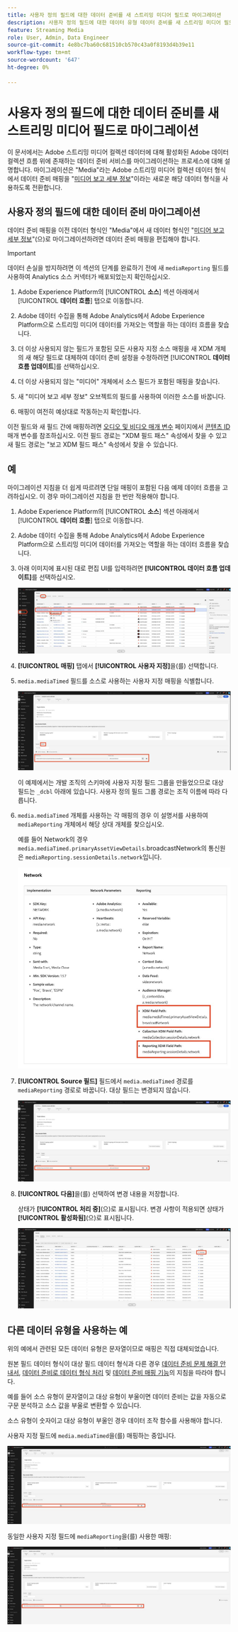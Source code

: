 ```yaml
---
title: 사용자 정의 필드에 대한 데이터 준비를 새 스트리밍 미디어 필드로 마이그레이션
description: 사용자 정의 필드에 대한 데이터 유형 데이터 준비를 새 스트리밍 미디어 필드로 마이그레이션하는 방법에 대해 알아봅니다
feature: Streaming Media
role: User, Admin, Data Engineer
source-git-commit: 4e8bc7ba60c681510cb570c43a0f8193d4b39e11
workflow-type: tm+mt
source-wordcount: '647'
ht-degree: 0%

---
```


# 사용자 정의 필드에 대한 데이터 준비를 새 스트리밍 미디어 필드로 마이그레이션

이 문서에서는 Adobe 스트리밍 미디어 컬렉션 데이터에 대해 활성화된 Adobe 데이터 컬렉션 흐름 위에 존재하는 데이터 준비 서비스를 마이그레이션하는 프로세스에 대해 설명합니다. 마이그레이션은 &quot;Media&quot;라는 Adobe 스트리밍 미디어 컬렉션 데이터 형식에서 데이터 준비 매핑을 &quot;[미디어 보고 세부 정보](https://experienceleague.adobe.com/ko/docs/experience-platform/xdm/data-types/media-reporting-details)&quot;이라는 새로운 해당 데이터 형식을 사용하도록 전환합니다.

## 사용자 정의 필드에 대한 데이터 준비 마이그레이션

데이터 준비 매핑을 이전 데이터 형식인 &quot;Media&quot;에서 새 데이터 형식인 &quot;[미디어 보고 세부 정보](https://experienceleague.adobe.com/ko/docs/experience-platform/xdm/data-types/media-reporting-details)&quot;(으)로 마이그레이션하려면 데이터 준비 매핑을 편집해야 합니다.

>[!IMPORTANT]
>
>데이터 손실을 방지하려면 이 섹션의 단계를 완료하기 전에 새 `mediaReporting` 필드를 사용하여 Analytics 소스 커넥터가 배포되었는지 확인하십시오.

1. Adobe Experience Platform의 [!UICONTROL **소스**] 섹션 아래에서 [!UICONTROL **데이터 흐름**] 탭으로 이동합니다.

1. Adobe 데이터 수집을 통해 Adobe Analytics에서 Adobe Experience Platform으로 스트리밍 미디어 데이터를 가져오는 역할을 하는 데이터 흐름을 찾습니다.

1. 더 이상 사용되지 않는 필드가 포함된 모든 사용자 지정 소스 매핑을 새 XDM 개체의 새 해당 필드로 대체하여 데이터 준비 설정을 수정하려면 [!UICONTROL **데이터 흐름 업데이트**]&#x200B;를 선택하십시오.

1. 더 이상 사용되지 않는 &quot;미디어&quot; 개체에서 소스 필드가 포함된 매핑을 찾습니다.

1. 새 &quot;미디어 보고 세부 정보&quot; 오브젝트의 필드를 사용하여 이러한 소스를 바꿉니다.

1. 매핑이 여전히 예상대로 작동하는지 확인합니다.

이전 필드와 새 필드 간에 매핑하려면 [오디오 및 비디오 매개 변수](https://experienceleague.adobe.com/ko/docs/media-analytics/using/implementation/variables/audio-video-parameters#content-id) 페이지에서 [콘텐츠 ID](https://experienceleague.adobe.com/ko/docs/media-analytics/using/implementation/variables/audio-video-parameters) 매개 변수를 참조하십시오. 이전 필드 경로는 &quot;XDM 필드 패스&quot; 속성에서 찾을 수 있고 새 필드 경로는 &quot;보고 XDM 필드 패스&quot; 속성에서 찾을 수 있습니다.

## 예

마이그레이션 지침을 더 쉽게 따르려면 단일 매핑이 포함된 다음 예제 데이터 흐름을 고려하십시오. 이 경우 마이그레이션 지침을 한 번만 적용해야 합니다.

1. Adobe Experience Platform의 [!UICONTROL **소스**] 섹션 아래에서 [!UICONTROL **데이터 흐름**] 탭으로 이동합니다.

1. Adobe 데이터 수집을 통해 Adobe Analytics에서 Adobe Experience Platform으로 스트리밍 미디어 데이터를 가져오는 역할을 하는 데이터 흐름을 찾습니다.

1. 아래 이미지에 표시된 대로 편집 UI를 입력하려면 **[!UICONTROL 데이터 흐름 업데이트]**&#x200B;를 선택하십시오.

   ![AEP 데이터 흐름](assets/aep-dataflow.jpeg)

1. **[!UICONTROL 매핑]** 탭에서 **[!UICONTROL 사용자 지정]**&#x200B;을(를) 선택합니다.

1. `media.mediaTimed` 필드를 소스로 사용하는 사용자 지정 매핑을 식별합니다.

   ![AEP 데이터 흐름이 계속됨](assets/aep-dataflow2.jpeg)

   이 예제에서는 개발 조직의 스키마에 사용자 지정 필드 그룹을 만들었으므로 대상 필드는 `_dcbl` 아래에 있습니다. 사용자 정의 필드 그룹 경로는 조직 이름에 따라 다릅니다.

1. `media.mediaTimed` 개체를 사용하는 각 매핑의 경우 이 설명서를 사용하여 `mediaReporting` 개체에서 해당 상대 개체를 찾으십시오.

   예를 들어 Network의 경우 `media.mediaTimed.primaryAssetViewDetails`.broadcastNetwork의 통신원은 `mediaReporting.sessionDetails.network`입니다.

   ![업데이트된 XDM 필드 패스](assets/xdm-field-path-old-and-new.jpeg)

1. **[!UICONTROL Source 필드]** 필드에서 `media.mediaTimed` 경로를 `mediaReporting` 경로로 바꿉니다. 대상 필드는 변경되지 않습니다.

   ![AEP 데이터 흐름이 계속됨](assets/aep-dataflow3.jpeg)

1. **[!UICONTROL 다음]**&#x200B;을(를) 선택하여 변경 내용을 저장합니다.

   상태가 **[!UICONTROL 처리 중]**(으)로 표시됩니다. 변경 사항이 적용되면 상태가 **[!UICONTROL 활성화됨]**(으)로 표시됩니다.

   ![AEP 데이터 흐름이 계속됨](assets/aep-dataflow5.jpeg)

## 다른 데이터 유형을 사용하는 예

위의 예에서 관련된 모든 데이터 유형은 문자열이므로 매핑은 직접 대체되었습니다.

원본 필드 데이터 형식이 대상 필드 데이터 형식과 다른 경우 [데이터 준비 문제 해결 안내서](https://experienceleague.adobe.com/ko/docs/experience-platform/data-prep/troubleshooting-guide), [데이터 준비로 데이터 형식 처리](https://experienceleague.adobe.com/ko/docs/experience-platform/data-prep/data-handling) 및 [데이터 준비 매핑 기능](https://experienceleague.adobe.com/ko/docs/experience-platform/data-prep/data-handling)의 지침을 따라야 합니다.

예를 들어 소스 유형이 문자열이고 대상 유형이 부울이면 데이터 준비는 값을 자동으로 구문 분석하고 소스 값을 부울로 변환할 수 있습니다.

소스 유형이 숫자이고 대상 유형이 부울인 경우 데이터 조작 함수를 사용해야 합니다.

사용자 지정 필드에 `media.mediaTimed`을(를) 매핑하는 중입니다.

![AEP 데이터 흐름이 계속됨](assets/aep-dataflow6.jpeg)

동일한 사용자 지정 필드에 `mediaReporting`을(를) 사용한 매핑:

![AEP 데이터 흐름이 계속됨](assets/aep-dataflow7.jpeg)


